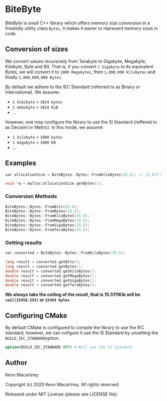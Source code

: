 # BiteByte
BiteByte is small C++ library which offers memory size conversion in a friedndly utility class `Bytes`, it makes it easier to represent memory sizes in code.

## Conversion of sizes
We convert values recursively from Terabyte to Gigabyte, Megabyte, Kilobyte, Byte and Bit. That is, if you convert `1 Gigabyte` to its equivalent Bytes, we will convert it to `1000 Megabytes`, then `1,000,000 Kilobytes` and finally `1,000,000,000 Bytes`.

By default we adhere to the IEC Standard (referred to as Binary or International). We assume: 
- `1 kibibyte` = `1024 bytes`
- `1 mebibyte` = `1024 KiB`
- ...

However, one may configure the library to use the SI Standard (reffered to as Deciaml or Metric). In this mode, we assume:
- `1 kilobyte` = `1000 bytes` 
- `1 megabyte` = `1000 KB`
- ...

## Examples
```c++
var allocationSize = BiteBytes::Bytes::FromKiloBytes(15.5); // 15,872 bytes in IEC standard; 15,500 bytes in SI standard

void *a = malloc(allocationSize.getBytes());
```

### Conversion Methods
```c++
BiteBytes::Bytes::FromBits(15.5);
BiteBytes::Bytes::FromBytes(15.5);
BiteBytes::Bytes::FromKiloBytes(15.5);
BiteBytes::Bytes::FromMegaBytes(15.5);
BiteBytes::Bytes::FromGigaBytes(15.5);
BiteBytes::Bytes::FromTeraBytes(15.5);
```
### Getting results

```c++
var converted = BiteBytes::Bytes::FromKiloBytes(15.5);

long result = converted.getBits();
long result = converted.getBytes();
double result = converted.getKiloBytes();
double result = converted.getMegaBytes();
double result = converted.getGigaBytes();
double result = converted.getTeraBytes();
```
**We always take the ceiling of the result, that is 15.5111Kib will be `ceil(15458.553)` or `15459 bytes`**

## Configuring CMake
By default CMake is configured to compile the library to use the IEC standard, however, we can cofigure it use the IS Standard by unsetting the `BUILD_IEC_STANDARD`option.

```cmake
option(BUILD_IEC_STANDARD OFF) # Will use the IS Standard
```

## Author 
Kevo Macartney

Copyright (c) 2020 Kevo Macartney. All rights reserved.

Released under MIT License (please see LICENSE file).
